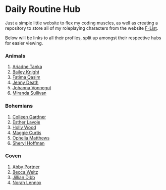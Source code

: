 # Daily Routine Hub

Just a simple little website to flex my coding muscles, as well as creating a repository to store all of my roleplaying characters from the website [F-List](https://f-list.net).

Below will be links to all their profiles, split up amongst their respective hubs for easier viewing.

### Animals
1. [Ariadne Tanka](https://www.f-list.net/c/ariadne%20tanaka)
2. [Bailey Knight](https://www.f-list.net/c/bailey%20knight)
3. [Fatima Qasim](https://www.f-list.net/c/fatima%20qasim)
4. [Jenny Death](https://www.f-list.net/c/jenny%20death)
5. [Johanna Vonnegut](https://www.f-list.net/c/johanna%20vonnegut)
6. [Miranda Sullivan](https://www.f-list.net/c/miranda%20sullivan)

### Bohemians
1. [Colleen Gardner](https://www.f-list.net/c/colleen%20gardner)
2. [Esther Lavoie](https://www.f-list.net/c/esther%20lavoie)
3. [Holly Wood](https://www.f-list.net/c/holly%20wood)
4. [Maggie Curtis](https://www.f-list.net/c/maggie%20curtis)
5. [Ophelia Matthews](https://www.f-list.net/c/ophelia%20matthews)
6. [Sheryl Hoffman](https://www.f-list.net/c/sheryl%20hoffman)

### Coven
1. [Abby Portner](https://www.f-list.net/c/feels)
2. [Becca Weitz](https://www.f-list.net/c/post%20pavilion)
3. [Jillian Dibb](https://www.f-list.net/c/blackberry%20jam)
4. [Norah Lennox](https://www.f-list.net/c/sung%20tongs)